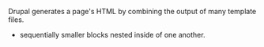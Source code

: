 Drupal generates a page's HTML by combining the output of many template files.

* sequentially smaller blocks nested inside of one another.



